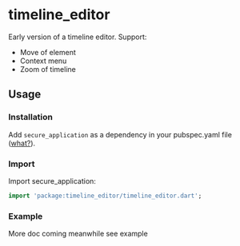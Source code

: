 # timeline_editor

Early version of a timeline editor. Support:
* Move of element
* Context menu
* Zoom of timeline

## Usage

### Installation

Add `secure_application` as a dependency in your pubspec.yaml file ([what?](https://flutter.io/using-packages/)).

### Import

Import secure_application:
```dart
import 'package:timeline_editor/timeline_editor.dart';
```

### Example
More doc coming
meanwhile see example
